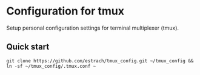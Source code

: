 # Configuration for tmux

Setup personal configuration settings for terminal multiplexer (tmux).

## Quick start
```
git clone https://github.com/estrach/tmux_config.git ~/tmux_config && ln -sf ~/tmux_config/.tmux.conf ~
```
